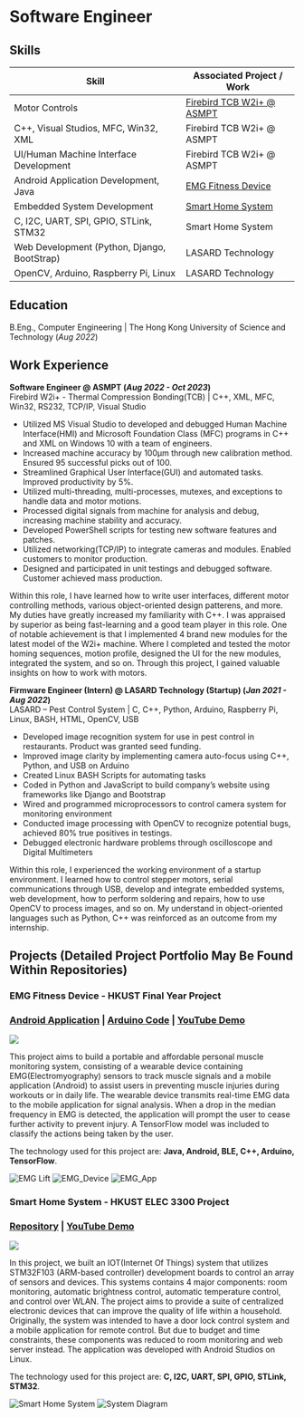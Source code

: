 # Software Engineer

## Skills

| Skill                                         | Associated Project / Work         |
|-----------------------------------------------|----------------------------|
| Motor Controls      | <a href="https://semi.asmpt.com/zh-tw/products/ap/tcb/">Firebird TCB W2i+ @ ASMPT</a> |
| C++, Visual Studios, MFC, Win32, XML                 | Firebird TCB W2i+ @ ASMPT |
| UI/Human Machine Interface Development | Firebird TCB W2i+ @ ASMPT|
| Android Application Development, Java | <a href="https://github.com/kelvinwong020/FYP_EMG_Android">EMG Fitness Device</a>|
| Embedded System Development          | <a href="https://github.com/kelvinwong020/Smart-Home-System">Smart Home System</a>|
| C, I2C, UART, SPI, GPIO, STLink, STM32         | Smart Home System |
| Web Development (Python, Django, BootStrap) | LASARD Technology |
| OpenCV, Arduino, Raspberry Pi, Linux | LASARD Technology |


## Education		        		
B.Eng., Computer Engineering | The Hong Kong University of Science and Technology (_Aug 2022_)

## Work Experience
**Software Engineer @ ASMPT (_Aug 2022 - Oct 2023_)**
<br>Firebird W2i+ - Thermal Compression Bonding(TCB) | C++, XML, MFC, Win32, RS232, TCP/IP, Visual Studio
- Utilized MS Visual Studio to developed and debugged Human Machine Interface(HMI) and Microsoft 	Foundation Class (MFC) programs in C++ and XML on Windows 10 with a team of engineers.
- Increased machine accuracy by 100µm through new calibration method. Ensured 95 successful picks out of 100.
- Streamlined Graphical User Interface(GUI) and automated tasks. Improved productivity by 5%. 
- Utilized multi-threading, multi-processes, mutexes, and exceptions to handle data and motor motions.
- Processed digital signals from machine for analysis and debug, increasing machine stability and accuracy.
- Developed PowerShell scripts for testing new software features and patches.
- Utilized networking(TCP/IP) to integrate cameras and modules. Enabled customers to monitor production.
- Designed and participated in unit testings and debugged software. Customer achieved mass production.

Within this role, I have learned how to write user interfaces, different motor controlling methods, various object-oriented design patterens, and more. My duties have greatly increased my familiarity with C++. I was appraised by superior as being fast-learning and a good team player in this role. 
One of notable achievement is that I implemented 4 brand new modules for the latest model of the W2i+ machine. Where I completed and tested the motor homing sequences, motion profile, designed the UI for the new modules, integrated the system, and so on. Through this project, I gained valuable insights on how to work with motors.

**Firmware Engineer (Intern) @ LASARD Technology (Startup) (_Jan 2021 - Aug 2022_)**
<br>LASARD – Pest Control System | C, C++, Python, Arduino, Raspberry Pi, Linux, BASH, HTML, OpenCV, USB
- Developed image recognition system for use in pest control in restaurants. Product was granted seed funding.
- Improved image clarity by implementing camera auto-focus using C++, Python, and USB on Arduino
- Created Linux BASH Scripts for automating tasks
- Coded in Python and JavaScript to build company’s website using frameworks like Django and Bootstrap
- Wired and programmed microprocessors to control camera system for monitoring environment
- Conducted image processing with OpenCV to recognize potential bugs, achieved 80% true positives in testings.
- Debugged electronic hardware problems through oscilloscope and Digital Multimeters

Within this role, I experienced the working environment of a startup environment. I learned how to control stepper motors, serial communications through USB, develop and integrate embedded systems, web development, how to perform soldering and repairs, how to use OpenCV to process images, and so on. My understand in object-oriented languages such as Python, C++ was reinforced as an outcome from my internship.

## Projects (Detailed Project Portfolio May Be Found Within Repositories)
### <a name="EMG"></a>EMG Fitness Device - HKUST Final Year Project
### [Android Application](https://github.com/kelvinwong020/FYP_EMG_Android) | [Arduino Code](https://github.com/whiteunicorn3404/JQ03a-21_EMG_FYP) | [YouTube Demo](https://youtu.be/pZxpOF_Pch0)

[<img src="/assets/img/emg_thumbnail.png">](https://youtu.be/pZxpOF_Pch0)

This project aims to build a portable and affordable personal muscle monitoring system, consisting of a wearable device containing EMG(Electromyography) sensors to track muscle signals and a mobile application (Android) to assist users in preventing muscle injuries during workouts or in daily life. The wearable device transmits real-time EMG data to the mobile application for signal analysis. When a drop in the median frequency in EMG is detected, the application will prompt the user to cease further activity to prevent injury. A TensorFlow model was included to classify the actions being taken by the user.

The technology used for this project are: <b>Java, Android, BLE, C++, Arduino, TensorFlow</b>.

![EMG Lift](/assets/img/EMG_Lift.png)
![EMG_Device](/assets/img/FYP_1.png)
![EMG_App](/assets/img/FYP_2.png)

### Smart Home System - HKUST ELEC 3300 Project
### [Repository](https://github.com/kelvinwong020/Smart-Home-System) | [YouTube Demo](https://youtu.be/idSp3R__D4U)

[<img src="/assets/img/EMG_Lift.png">](https://youtu.be/idSp3R__D4U)

In this project, we built an IOT(Internet Of Things) system that utilizes STM32F103 (ARM-based controller) development boards to control an array of sensors and devices. This systems contains 4 major components: room monitoring, automatic brightness control, automatic temperature control, and control over WLAN. The project aims to provide a suite of centralized electronic devices that can improve the quality of life within a household. Originally, the system was intended to have a door lock control system and a mobile application for remote control. But due to budget and time constraints, these components was reduced to room monitoring and web server instead. The application was developed with Android Studios on Linux.

The technology used for this project are: <b>C, I2C, UART, SPI, GPIO, STLink, STM32</b>.

![Smart Home System](/assets/img/smart_home.jpg)
![System Diagram](/assets/img/smart_home_overview.png)
